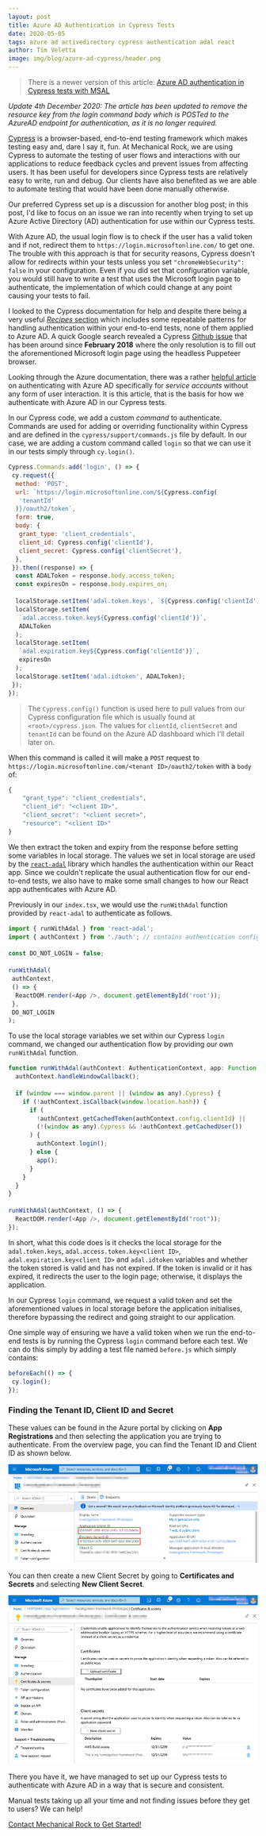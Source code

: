 ```yaml
---
layout: post
title: Azure AD Authentication in Cypress Tests
date: 2020-05-05
tags: azure ad activedirectory cypress authentication adal react
author: Tim Veletta
image: img/blog/azure-ad-cypress/header.png
---
```


> There is a newer version of this article: [Azure AD authentication in Cypress tests with MSAL](http://mechanicalrock.github.io/2022/08/08/azure-ad-authentication-cypress.html)

_Update 4th December 2020: The article has been updated to remove the resource key from the login command body which is POSTed to the AzureAD endpoint for authentication, as it is no longer required._

[Cypress](https://cypress.io) is a browser-based, end-to-end testing framework which makes testing easy and, dare I say it, fun. At Mechanical Rock, we are using Cypress to automate the testing of user flows and interactions with our applications to reduce feedback cycles and prevent issues from affecting users. It has been useful for developers since Cypress tests are relatively easy to write, run and debug. Our clients have also benefited as we are able to automate testing that would have been done manually otherwise.

Our preferred Cypress set up is a discussion for another blog post; in this post, I'd like to focus on an issue we ran into recently when trying to set up Azure Active Directory (AD) authentication for use within our Cypress tests.

With Azure AD, the usual login flow is to check if the user has a valid token and if not, redirect them to `https://login.microsoftonline.com/` to get one. The trouble with this approach is that for security reasons, Cypress doesn't allow for redirects within your tests unless you set `"chromeWebSecurity": false` in your configuration. Even if you did set that configuration variable, you would still have to write a test that uses the Microsoft login page to authenticate, the implementation of which could change at any point causing your tests to fail.

I looked to the Cypress documentation for help and despite there being a very useful [_Recipes_ section](https://docs.cypress.io/examples/examples/recipes.html#Logging-In) which includes some repeatable patterns for handling authentication within your end-to-end tests, none of them applied to Azure AD. A quick Google search revealed a Cypress [Github issue](https://github.com/cypress-io/cypress/issues/1342) that has been around since **February 2018** where the only resolution is to fill out the aforementioned Microsoft login page using the headless Puppeteer browser.

Looking through the Azure documentation, there was a rather [helpful article](https://docs.microsoft.com/en-us/azure/active-directory/develop/v2-oauth2-client-creds-grant-flow) on authenticating with Azure AD specifically for _service accounts_ without any form of user interaction. It is this article, that is the basis for how we authenticate with Azure AD in our Cypress tests.

In our Cypress code, we add a custom _command_ to authenticate. Commands are used for adding or overriding functionality within Cypress and are defined in the `cypress/support/commands.js` file by default. In our case, we are adding a custom command called `login` so that we can use it in our tests simply through `cy.login()`.

```javascript
Cypress.Commands.add('login', () => {
 cy.request({
  method: 'POST',
  url: `https://login.microsoftonline.com/${Cypress.config(
   'tenantId'
  )}/oauth2/token`,
  form: true,
  body: {
   grant_type: 'client_credentials',
   client_id: Cypress.config('clientId'),
   client_secret: Cypress.config('clientSecret'),
  },
 }).then((response) => {
  const ADALToken = response.body.access_token;
  const expiresOn = response.body.expires_on;

  localStorage.setItem('adal.token.keys', `${Cypress.config('clientId')}|`);
  localStorage.setItem(
   `adal.access.token.key${Cypress.config('clientId')}`,
   ADALToken
  );
  localStorage.setItem(
   `adal.expiration.key${Cypress.config('clientId')}`,
   expiresOn
  );
  localStorage.setItem('adal.idtoken', ADALToken);
 });
});
```

> The `Cypress.config()` function is used here to pull values from our Cypress configuration file which is usually found at `<root>/cypress.json`. The values for `clientId`, `clientSecret` and `tenantId` can be found on the Azure AD dashboard which I'll detail later on.

When this command is called it will make a `POST` request to `https://login.microsoftonline.com/<tenant ID>/oauth2/token` with a `body` of:

```javascript
{
    "grant_type": "client_credentials",
    "client_id": "<client ID>",
    "client_secret": "<client secret>",
    "resource": "<client ID>"
}
```

We then extract the token and expiry from the response before setting some variables in local storage. The values we set in local storage are used by the [`react-adal`](https://github.com/salvoravida/react-adal) library which handles the authentication within our React app. Since we couldn't replicate the usual authentication flow for our end-to-end tests, we also have to make some small changes to how our React app authenticates with Azure AD.

Previously in our `index.tsx`, we would use the `runWithAdal` function provided by `react-adal` to authenticate as follows.

```javascript
import { runWithAdal } from 'react-adal';
import { authContext } from './auth'; // contains authentication config

const DO_NOT_LOGIN = false;

runWithAdal(
 authContext,
 () => {
  ReactDOM.render(<App />, document.getElementById('root'));
 },
 DO_NOT_LOGIN
);
```

To use the local storage variables we set within our Cypress `login` command, we changed our authentication flow by providing our own `runWithAdal` function.

```javascript
function runWithAdal(authContext: AuthenticationContext, app: Function) {
  authContext.handleWindowCallback();

  if (window === window.parent || (window as any).Cypress) {
    if (!authContext.isCallback(window.location.hash)) {
      if (
        !authContext.getCachedToken(authContext.config.clientId) ||
        (!(window as any).Cypress && !authContext.getCachedUser())
      ) {
        authContext.login();
      } else {
        app();
      }
    }
  }
}

runWithAdal(authContext, () => {
  ReactDOM.render(<App />, document.getElementById("root"));
});
```

In short, what this code does is it checks the local storage for the `adal.token.keys`, `adal.access.token.key<client ID>`, `adal.expiration.key<client ID>` and `adal.idtoken` variables and whether the token stored is valid and has not expired. If the token is invalid or it has expired, it redirects the user to the login page; otherwise, it displays the application.

In our Cypress `login` command, we request a valid token and set the aforementioned values in local storage before the application initialises, therefore bypassing the redirect and going straight to our application.

One simple way of ensuring we have a valid token when we run the end-to-end tests is by running the Cypress `login` command before each test. We can do this simply by adding a test file named `before.js` which simply contains:

```javascript
beforeEach(() => {
 cy.login();
});
```

### Finding the Tenant ID, Client ID and Secret

These values can be found in the Azure portal by clicking on **App Registrations** and then selecting the application you are trying to authenticate. From the overview page, you can find the Tenant ID and Client ID as shown below.

![Tenant ID and Client ID](/img/blog/azure-ad-cypress/client-tenant-id.png)

You can then create a new Client Secret by going to **Certificates and Secrets** and selecting **New Client Secret**.

![Client Secret](/img/blog/azure-ad-cypress/client-secret.png)

There you have it, we have managed to set up our Cypress tests to authenticate with Azure AD in a way that is secure and consistent.

Manual tests taking up all your time and not finding issues before they get to users? We can help!

[Contact Mechanical Rock to Get Started!](https://www.mechanicalrock.io/lets-get-started)

